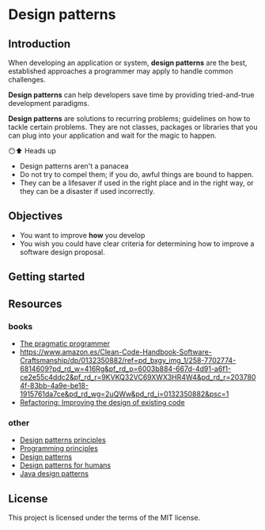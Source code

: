 # Design patterns 

## Introduction

When developing an application or system, **design patterns** are the best, established approaches a programmer may apply to handle common challenges.

**Design patterns** can help developers save time by providing tried-and-true development paradigms.

**Design patterns** are solutions to recurring problems; guidelines on how to tackle certain problems. They are not classes, packages or libraries that you can plug into your application and wait for the magic to happen.

😶⬆ Heads up

- Design patterns aren't a panacea 
- Do not try to compel them; if you do, awful things are bound to happen.
- They can be a lifesaver if used in the right place and in the right way, or they can be a disaster if used incorrectly.

## Objectives

- You want to improve **how** you develop
- You wish you could have clear criteria for determining how to improve a software design proposal.

## Getting started

## Resources

### books

- [The pragmatic programmer](https://www.amazon.es/Pragmatic-Programmer-journey-mastery-Anniversary/dp/0135957052/ref=sr_1_1?__mk_es_ES=%C3%85M%C3%85%C5%BD%C3%95%C3%91&crid=1OFSWA9O77PZT&keywords=The+Pragmatic+Programmer%3A+From+Journeyman+to+Master&qid=1647068867&sprefix=the+pragmatic+programmer+from+journeyman+to+master%2Caps%2C92&sr=8-1)
- https://www.amazon.es/Clean-Code-Handbook-Software-Craftsmanship/dp/0132350882/ref=pd_bxgy_img_1/258-7702774-6814609?pd_rd_w=416Rg&pf_rd_p=6003b884-667d-4d91-a6f1-ce2e55c4ddc2&pf_rd_r=9KVKQ32VC69XWX3HR4W4&pd_rd_r=2037804f-83bb-4a9e-be18-1915761da7ce&pd_rd_wg=2uQWw&pd_rd_i=0132350882&psc=1
- [Refactoring: Improving the design of existing code](https://www.amazon.es/Refactoring-Improving-Existing-Addison-wesley-Signature/dp/0134757599/ref=pd_bxgy_img_2/258-7702774-6814609?pd_rd_w=416Rg&pf_rd_p=6003b884-667d-4d91-a6f1-ce2e55c4ddc2&pf_rd_r=9KVKQ32VC69XWX3HR4W4&pd_rd_r=2037804f-83bb-4a9e-be18-1915761da7ce&pd_rd_wg=2uQWw&pd_rd_i=0134757599&psc=1)

### other

- [Design patterns principles](https://java-design-patterns.com/principles/)
- [Programming principles](https://github.com/webpro/programming-principles)
- [Design patterns](https://java-design-patterns.com/patterns/)
- [Design patterns for humans](https://github.com/kamranahmedse/design-patterns-for-humans)
- [Java design patterns](https://github.com/iluwatar/java-design-patterns)

## License 

This project is licensed under the terms of the MIT license.